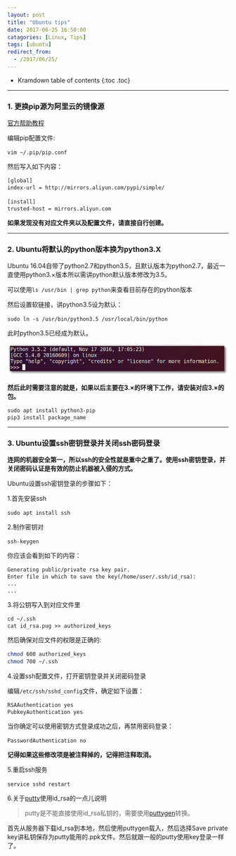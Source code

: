 ```yaml
---
layout: post
title: "Ubuntu tips"
date: 2017-06-25 16:50:00
catagories: [Linux, Tips]
tags: [ubuntu]
redirect_from:
  - /2017/06/25/
---
```


* Kramdown table of contents
{:toc .toc}
---

### **1. 更换pip源为阿里云的镜像源**

[官方帮助教程](http://mirrors.aliyun.com/help/pypi)

编辑pip配置文件:

`vim ~/.pip/pip.conf`

然后写入如下内容：

```
[global]
index-url = http://mirrors.aliyun.com/pypi/simple/

[install]
trusted-host = mirrors.aliyun.com
```

**如果发现没有对应文件夹以及配置文件，请直接自行创建。**

---

### **2. Ubuntu将默认的python版本换为python3.X**

Ubuntu 16.04自带了python2.7和python3.5，且默认版本为python2.7，最近一直使用python3.×版本所以需讲python默认版本修改为3.5。

可以使用`ls /usr/bin | grep python`来查看目前存在的python版本

然后设置软链接，讲python3.5设为默认：

`sudo ln -s /usr/bin/python3.5 /usr/local/bin/python`

此时python3.5已经成为默认。

![效果](/assets/blog_images/python35.png)

**然后此时需要注意的就是，如果以后主要在3.×的环境下工作，请安装对应3.×的包。**

```
sudo apt install python3-pip
pip3 install package_name
```

---

### **3. Ubuntu设置ssh密钥登录并关闭ssh密码登录**

**连网的机器安全第一，所以ssh的安全性就是重中之重了。使用ssh密钥登录，并关闭密码认证是有效的防止机器被入侵的方式。**

Ubuntu设置ssh密钥登录的步骤如下：

1.首先安装ssh

`sudo apt install ssh`

2.制作密钥对

`ssh-keygen`

你应该会看到如下的内容：

```
Generating public/private rsa key pair.
Enter file in which to save the key(/home/user/.ssh/id_rsa):
...
...
```
3.将公钥写入到对应文件里

```
cd ~/.ssh
cat id_rsa.pug >> authorized_keys
```

然后确保对应文件的权限是正确的:

```bash
chmod 600 authorized_keys
chmod 700 ~/.ssh
```

4.设置ssh配置文件，打开密钥登录并关闭密码登录

编辑`/etc/ssh/sshd_config`文件，确定如下设置：

```
RSAAuthentication yes
PubkeyAuthentication yes
```
当你确定可以使用密钥方式登录成功之后，再禁用密码登录：

`PasswordAuthentication no`

**记得如果这些修改项是被注释掉的，记得把注释取消。**

5.重启ssh服务

`service sshd restart`

6.关于[putty](https://the.earth.li/~sgtatham/putty/latest/w64/putty-64bit-0.69-installer.msi)使用id\_rsa的一点儿说明

> putty是不能直接使用id\_rsa私钥的，需要使用[puttygen](https://the.earth.li/~sgtatham/putty/latest/w64/puttygen.exe)转换。

首先从服务器下载id\_rsa到本地，然后使用puttygen载入，然后选择Save private key讲私钥保存为putty能用的.ppk文件。然后就跟一般的putty使用key登录一样了。
